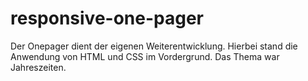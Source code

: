 # responsive-one-pager

Der Onepager dient der eigenen Weiterentwicklung.
Hierbei stand die Anwendung von HTML und CSS im Vordergrund.
Das Thema war Jahreszeiten.
